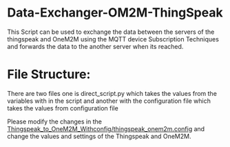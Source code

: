 # Data-Exchanger-OM2M-ThingSpeak
This Script can be used to exchange the data between the servers of the thingspeak and OneM2M using the MQTT device Subscription Techniques and forwards the data to the another server when its reached. 

# File Structure: 

There are two files one is direct_script.py which takes the values from the variables with in the script and another with the configuration file which takes the values from configuration file

Please modify the changes in the [Thingspeak_to_OneM2M_Withconfig/thingspeak_onem2m.config](https://github.com/Likhithlpu/Data-Exchanger-OM2M-ThingSpeak/blob/f6ca8df0b039f48bef4d4838c1e260ce4cc99d0a/Thingspeak_to_OneM2M_Withconfig/thingspeak_onem2m.config) and change the values and settings of the Thingspeak and OneM2M. 

